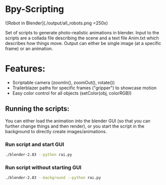 # Bpy-Scripting

![Robot in Blender](./output/all_robots.png =250x)



Set of scripts to generate photo-realistic animations in blender. Input to the
scripts are a collada file describing the scene and a text file Anim.txt which
describes how things move. Output can either be single image (at a specific
frame) or an animation.

# Features:

*  Scriptable camera (zoomIn(), zoomOut(), rotate())
*  Trailerblazer paths for specific frames ("gripper") to showcase motion
*  Easy color control for all objects (setColor(obj, colorRGB))

## Running the scripts:

You can either load the animation into the blender GUI (so that you can further
change things and then render), or you start the script in the background to
directly create images/animations.

### Run script and start GUI
```bash
./blender-2.83 --python rai.py
```

### Run script without starting GUI
```bash
./blender-2.83 --background --python rai.py
```
